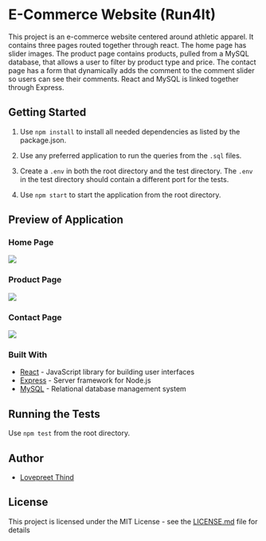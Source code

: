 # E-Commerce Website (Run4It)
This project is an e-commerce website centered around athletic apparel. It contains three pages routed together through react. The home page has slider images. The product page contains products, pulled from a MySQL database, that allows a user to filter by product type and price. The contact page has a form that dynamically adds the comment to the comment slider so users can see their comments. React and MySQL is linked together through Express.

## Getting Started

1. Use `npm install` to install all needed dependencies as listed by the package.json.

2. Use any preferred application to run the queries from the `.sql` files.

3. Create a `.env` in both the root directory and the test directory. The `.env` in the test directory should contain a different port for the tests.

4. Use `npm start` to start the application from the root directory.

## Preview of Application

### Home Page
![](work/preview/homePage.gif)

### Product Page
![](work/preview/productPage.gif)

### Contact Page
![](work/preview/contactPage.gif)

### Built With

* [React](https://reactjs.org/docs/getting-started.html) - JavaScript library for building user interfaces
* [Express](https://expressjs.com/) - Server framework for Node.js
* [MySQL](https://dev.mysql.com/doc/) - Relational database management system

## Running the Tests
Use `npm test` from the root directory.

## Author
* [Lovepreet Thind](https://github.com/Thind-Lovepreet14)

## License

This project is licensed under the MIT License - see the [LICENSE.md](LICENSE.md) file for details




